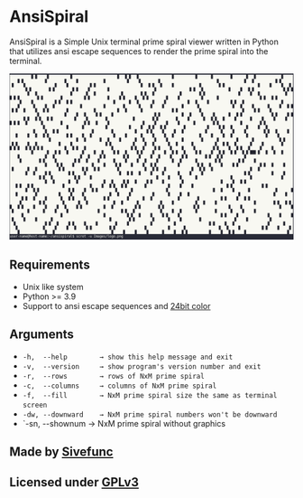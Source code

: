 # AnsiSpiral

AnsiSpiral is a Simple Unix terminal prime spiral viewer written in Python that utilizes ansi escape sequences to render the prime spiral into the terminal.

![Logo](Images/logo.png)

## Requirements

- Unix like system
- Python >= 3.9
- Support to ansi escape sequences and [24bit color](https://en.wikipedia.org/wiki/Color_depth)

## Arguments
- `-h, 	--help        → show this help message and exit`
- `-v, 	--version     → show program's version number and exit`
- `-r, 	--rows        → rows of NxM prime spiral`
- `-c, 	--columns     → columns of NxM prime spiral`
- `-f, 	--fill        → NxM prime spiral size the same as terminal screen`
- `-dw, --downward    → NxM prime spiral numbers won't be downward`
- `-sn, --shownum     → NxM prime spiral without graphics

## Made by [Sivefunc](https://gitlab.com/sivefunc)
## Licensed under [GPLv3](LICENSE)

